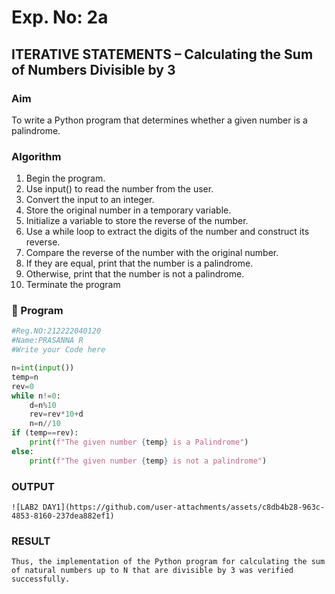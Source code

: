 # Exp. No: 2a  
## ITERATIVE STATEMENTS – Calculating the Sum of Numbers Divisible by 3

###  Aim
To write a Python program that determines whether a given number is a palindrome.

###  Algorithm
1.	Begin the program.
2.	Use input() to read the number from the user.
3.	Convert the input to an integer.
4.	Store the original number in a temporary variable.
5.	Initialize a variable to store the reverse of the number.
6.	Use a while loop to extract the digits of the number and construct its reverse.
7.	Compare the reverse of the number with the original number.
8.	If they are equal, print that the number is a palindrome.
9.	Otherwise, print that the number is not a palindrome.
10.	Terminate the program
    
### 🧾 Program

```python
#Reg.NO:212222040120
#Name:PRASANNA R
#Write your Code here

n=int(input())
temp=n
rev=0
while n!=0:
    d=n%10
    rev=rev*10+d
    n=n//10
if (temp==rev):
    print(f"The given number {temp} is a Palindrome")
else:
    print(f"The given number {temp} is not a palindrome")
```
### OUTPUT
```
![LAB2 DAY1](https://github.com/user-attachments/assets/c8db4b28-963c-4853-8160-237dea882ef1)
```
### RESULT
```
Thus, the implementation of the Python program for calculating the sum of natural numbers up to N that are divisible by 3 was verified successfully.
```

